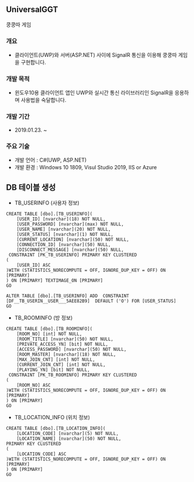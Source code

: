 ﻿## UniversalGGT
쿵쿵따 게임

### 개요
* 클라이언트(UWP)와 서버(ASP.NET) 사이에 SignalR 통신을 이용해 쿵쿵따 게임을 구현합니다.
  
### 개발 목적
* 윈도우10용 클라이언트 앱인 UWP와 실시간 통신 라이브러리인 SignalR을 응용하며 사용법을 숙달합니다.

### 개발 기간
* 2019.01.23. ~ 

### 주요 기술
* 개발 언어 : C#(UWP, ASP.NET)
* 개발 환경 : Windows 10 1809, Visul Studio 2019, IIS or Azure


## DB 테이블 생성
* TB_USERINFO (사용자 정보)
```
CREATE TABLE [dbo].[TB_USERINFO](
	[USER_ID] [nvarchar](18) NOT NULL,
	[USER_PASSWORD] [nvarchar](max) NOT NULL,
	[USER_NAME] [nvarchar](20) NOT NULL,
	[USER_STATUS] [nvarchar](1) NOT NULL,
	[CURRENT_LOCATION] [nvarchar](50) NOT NULL,
	[CONNECTION_ID] [nvarchar](50) NULL,
	[DISCONNECT_MESSAGE] [nvarchar](50) NULL,
 CONSTRAINT [PK_TB_USERINFO] PRIMARY KEY CLUSTERED 
(
	[USER_ID] ASC
)WITH (STATISTICS_NORECOMPUTE = OFF, IGNORE_DUP_KEY = OFF) ON [PRIMARY]
) ON [PRIMARY] TEXTIMAGE_ON [PRIMARY]
GO

ALTER TABLE [dbo].[TB_USERINFO] ADD  CONSTRAINT [DF__TB_USERIN__USER___5AEE82B9]  DEFAULT ('O') FOR [USER_STATUS]
GO
```

* TB_ROOMINFO (방 정보)
```
CREATE TABLE [dbo].[TB_ROOMINFO](
	[ROOM_NO] [int] NOT NULL,
	[ROOM_TITLE] [nvarchar](50) NOT NULL,
	[PRIVATE_ACCESS_YN] [bit] NOT NULL,
	[ACCESS_PASSWORD] [nvarchar](50) NOT NULL,
	[ROOM_MASTER] [nvarchar](18) NOT NULL,
	[MAX_JOIN_CNT] [int] NOT NULL,
	[CURRENT_JOIN_CNT] [int] NOT NULL,
	[PLAYING_YN] [bit] NOT NULL,
 CONSTRAINT [PK_TB_ROOMINFO] PRIMARY KEY CLUSTERED 
(
	[ROOM_NO] ASC
)WITH (STATISTICS_NORECOMPUTE = OFF, IGNORE_DUP_KEY = OFF) ON [PRIMARY]
) ON [PRIMARY]
GO
```

* TB_LOCATION_INFO (위치 정보)
```
CREATE TABLE [dbo].[TB_LOCATION_INFO](
	[LOCATION_CODE] [nvarchar](5) NOT NULL,
	[LOCATION_NAME] [nvarchar](50) NOT NULL,
PRIMARY KEY CLUSTERED 
(
	[LOCATION_CODE] ASC
)WITH (STATISTICS_NORECOMPUTE = OFF, IGNORE_DUP_KEY = OFF) ON [PRIMARY]
) ON [PRIMARY]
GO
```
